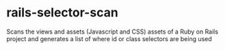 rails-selector-scan
===================

Scans the views and assets (Javascript and CSS) assets of a Ruby on Rails project and generates a list of where id or class selectors are being used
